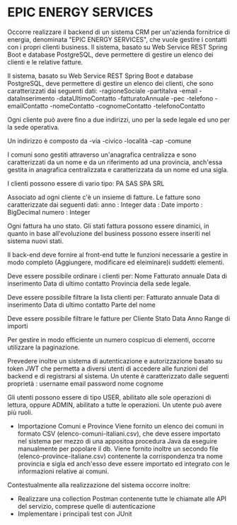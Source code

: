 # EPIC ENERGY SERVICES

Occorre realizzare il backend di un sistema CRM per un'azienda fornitrice di energia, denominata "EPIC ENERGY
SERVICES", che vuole gestire i contatti con i propri clienti business.
Il sistema, basato su Web Service REST Spring Boot e database PostgreSQL, deve permettere di gestire un elenco
dei clienti e le relative fatture.

Il sistema, basato su Web Service REST Spring Boot e database PostgreSQL, deve permettere di gestire un elenco dei clienti, che sono caratterizzati dai seguenti dati:
-ragioneSociale
-partitaIva
-email
-dataInserimento
-dataUltimoContatto
-fatturatoAnnuale
-pec
-telefono
-emailContatto
-nomeContatto
-cognomeContatto
-telefonoContatto

Ogni cliente può avere fino a due indirizzi, uno per la sede legale ed uno per la sede operativa.

Un indirizzo è composto da 
-via
-civico
-località
-cap
-comune 

I comuni sono gestiti attraverso un'anagrafica centralizza e sono caratterizzati da un nome e da un riferimento ad una provincia, anch'essa gestita in anagrafica centralizzata e caratterizzata da un nome ed una sigla. 


I clienti possono essere di vario tipo:
PA
SAS
SPA
SRL

Associato ad ogni cliente c'è un insieme di fatture. Le fatture sono caratterizzate dai seguenti dati:
anno : Integer
data : Date
importo : BigDecimal
numero : Integer

Ogni fattura ha uno stato. Gli stati fattura possono essere dinamici, in quanto in base all'evoluzione del business possono essere inseriti nel sistema nuovi stati.

Il back-end deve fornire al front-end tutte le funzioni necessarie a gestire in modo completo (Aggiungere, modificare ed eleiminare)i suddetti elementi.

Deve essere possibile ordinare i clienti per:
Nome
Fatturato annuale
Data di inserimento
Data di ultimo contatto
Provincia della sede legale.

Deve essere possibile filtrare la lista clienti per:
Fatturato annuale
Data di inserimento
Data di ultimo contatto
Parte del nome


Deve essere possibile filtrare le fatture per
Cliente
Stato
Data
Anno
Range di importi

Per gestire in modo efficiente un numero cospicuo di elementi, occorre utilizzare la paginazione.

Prevedere inoltre un sistema di autenticazione e autorizzazione basato su token JWT che permetta a diversi utenti di accedere alle funzioni del backend e di registrarsi al sistema. Un utente è caratterizzato dalle seguenti proprietà :
username
email
password
nome
cognome

Gli utenti possono essere di tipo USER, abilitato alle sole operazioni di lettura, oppure ADMIN, abilitato a tutte le operazioni. Un utente può avere più ruoli.

* Importazione Comuni e Province
Viene fornito un elenco dei comuni in formato CSV (elenco-comuni-italiani.csv), che deve essere importato nel sistema per mezzo di una appositoa procedura Java da eseguire manualmente per popolare il db. Viene fornito inoltre un secondo file (elenco-province-italiane.csv) contenente la corrispondenza tra nome provincia e sigla ed anch'esso deve essere importato ed integrato con le informazioni relative ai comuni.

Contestualmente alla realizzazione del sistema occorre inoltre:
- Realizzare una collection Postman contenente tutte le chiamate alle API del servizio, comprese quelle di autenticazione
- Implementare i principali test con JUnit
